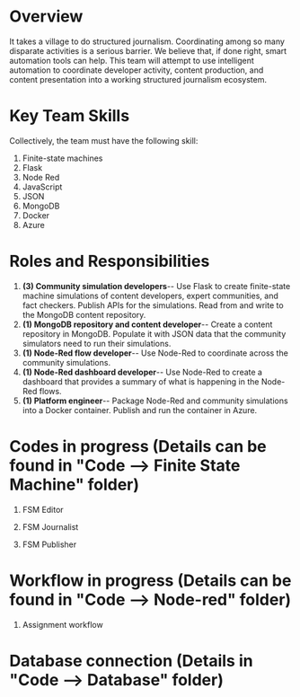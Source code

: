 # Overview
It takes a village to do structured journalism. Coordinating among so many disparate activities is a serious barrier. We believe that, if done right, smart automation tools can help. This team will attempt to use intelligent automation to coordinate developer activity, content production, and content presentation into a working structured journalism ecosystem.

# Key Team Skills
Collectively, the team must have the following skill:
1. Finite-state machines
1. Flask
1. Node Red
1. JavaScript
1. JSON
1. MongoDB
1. Docker
1. Azure

# Roles and Responsibilities
1. **(3) Community simulation developers**-- Use Flask to create finite-state machine simulations of content developers, expert communities, and fact checkers. Publish APIs for the simulations. Read from and write to the MongoDB content repository.
1. **(1) MongoDB repository and content developer**-- Create a content repository in MongoDB. Populate it with JSON data that the community simulators need to run their simulations.
1. **(1) Node-Red flow developer**-- Use Node-Red to coordinate across the community simulations.
1. **(1) Node-Red dashboard developer**-- Use Node-Red to create a dashboard that provides a summary of what is happening in the Node-Red flows.
1. **(1) Platform engineer**-- Package Node-Red and community simulations into a Docker container. Publish and run the container in Azure.


# Codes in progress (Details can be found in "Code --> Finite State Machine" folder)

1. FSM Editor

2. FSM Journalist

3. FSM Publisher


# Workflow in progress (Details can be found in "Code --> Node-red" folder)

1. Assignment workflow

# Database connection (Details in "Code --> Database" folder)
